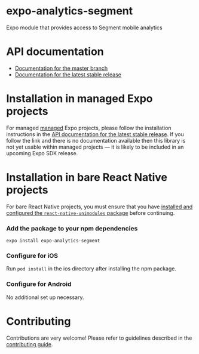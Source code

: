 # expo-analytics-segment

Expo module that provides access to Segment mobile analytics

# API documentation

- [Documentation for the master branch](https://github.com/expo/expo/blob/master/docs/pages/versions/unversioned/sdk/segment.md)
- [Documentation for the latest stable release](https://docs.expo.io/versions/latest/sdk/segment/)

# Installation in managed Expo projects

For managed [managed](https://docs.expo.io/versions/latest/introduction/managed-vs-bare/) Expo projects, please follow the installation instructions in the [API documentation for the latest stable release](#api-documentation). If you follow the link and there is no documentation available then this library is not yet usable within managed projects &mdash; it is likely to be included in an upcoming Expo SDK release.

# Installation in bare React Native projects

For bare React Native projects, you must ensure that you have [installed and configured the `react-native-unimodules` package](https://github.com/unimodules/react-native-unimodules) before continuing.

### Add the package to your npm dependencies

```
expo install expo-analytics-segment
```

### Configure for iOS

Run `pod install` in the ios directory after installing the npm package.

### Configure for Android

No additional set up necessary.

# Contributing

Contributions are very welcome! Please refer to guidelines described in the [contributing guide]( https://github.com/expo/expo#contributing).
